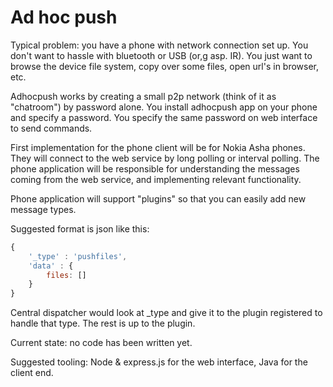 # Ad hoc push

Typical problem: you have a phone with network connection set up. You don't want to hassle with bluetooth or USB (or,g asp. IR). You just want to browse the device file system, copy over some files, open url's in browser, etc.

Adhocpush works by creating a small p2p network (think of it as "chatroom") by password alone. You install adhocpush app on your phone and specify a password. You specify the same password on web interface to send commands.

First implementation for the phone client will be for Nokia Asha phones. They will connect to the web service by long polling or interval polling. The phone application
will be responsible for understanding the messages coming from the web service, and 
implementing relevant functionality.

Phone application will support "plugins" so that you can easily add new message types.

Suggested format is json like this:

```javascript
{
	'_type' : 'pushfiles',
	'data' : {
		files: []
	}
}
```
Central dispatcher would look at _type and give it to the plugin registered to handle that type. The rest is up to the plugin.

Current state: no code has been written yet.

Suggested tooling: Node & express.js for the web interface, Java for the client end.